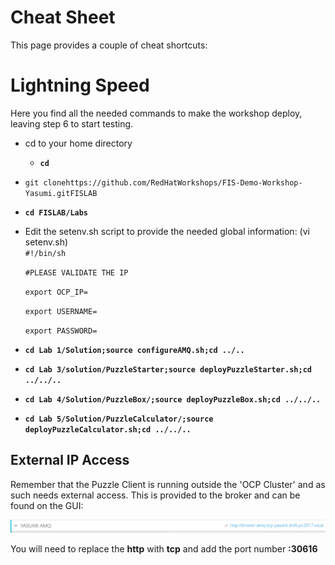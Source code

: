 # Cheat Sheet

This page provides a couple of cheat shortcuts:

# Lightning Speed

Here you find all the needed commands to make the workshop deploy, leaving step 6 to start testing.

* cd to your home directory
  * **`cd`**
* `git clonehttps://github.com/RedHatWorkshops/FIS-Demo-Workshop-Yasumi.gitFISLAB`

* **`cd FISLAB/Labs`**

* Edit the setenv.sh script to provide the needed global information: \(vi setenv.sh\)  
  `#!/bin/sh`

  `#PLEASE VALIDATE THE IP`

  `export OCP_IP=`

  `export USERNAME=`

  `export PASSWORD=`

* **`cd Lab 1/Solution;source configureAMQ.sh;cd ../..`**

* **`cd Lab 3/solution/PuzzleStarter;source deployPuzzleStarter.sh;cd ../../..`**

* **`cd Lab 4/Solution/PuzzleBox/;source deployPuzzleBox.sh;cd ../../..`**

* **`cd Lab 5/Solution/PuzzleCalculator/;source deployPuzzleCalculator.sh;cd ../../..`**

## External IP Access

Remember that the Puzzle Client is running outside the 'OCP Cluster' and as such needs external access. This is provided to the broker and can be found on the GUI:

![](/docs/assets/amqocpexternaladdress.png)

You will need to replace the **http** with **tcp** and add the port number **:30616**

